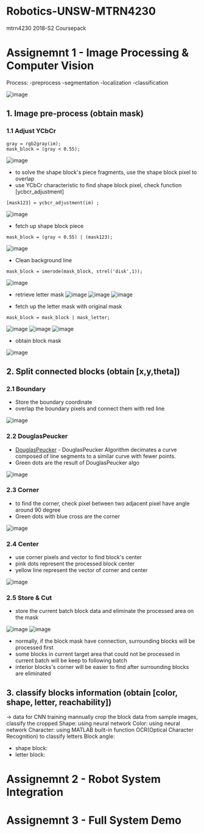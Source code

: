 # Robotics-UNSW-MTRN4230
mtrn4230 2018-S2 Coursepack

# Assignemnt 1 - Image Processing & Computer Vision

Process: 
  -preprocess
    -segmentation
    -localization
      -classification
  

![image](https://github.com/PoHengChen/Robotics-UNSW-MTRN4230/blob/master/IMG_038.jpg)
## 1. Image pre-process (obtain mask)
  ### 1.1 Adjust YCbCr
  ```
  gray = rgb2gray(im);
  mask_block = (gray < 0.55);
  ```
  ![image](https://github.com/PoHengChen/Robotics-UNSW-MTRN4230/blob/master/31.jpg)
  
  * to solve the shape block's piece fragments, use the shape block pixel to overlap 
  * use YCbCr characteristic to find shape block pixel, check function [ycbcr_adjustment]
  ```
  [mask123] = ycbcr_adjustment(im) ;
  ```
  ![image](https://github.com/PoHengChen/Robotics-UNSW-MTRN4230/blob/master/32.jpg)
  
  * fetch up shape block piece
  ```
  mask_block = (gray < 0.55) | (mask123); 
  ```
  ![image](https://github.com/PoHengChen/Robotics-UNSW-MTRN4230/blob/master/33.jpg)
  
  * Clean background line
  ```
  mask_block = imerode(mask_block, strel('disk',1));
  ```
  

  ![image](https://github.com/PoHengChen/Robotics-UNSW-MTRN4230/blob/master/34.jpg)
  * retrieve letter mask
  ![image](https://github.com/PoHengChen/Robotics-UNSW-MTRN4230/blob/master/35.jpg)
  ![image](https://github.com/PoHengChen/Robotics-UNSW-MTRN4230/blob/master/36.jpg)
  ![image](https://github.com/PoHengChen/Robotics-UNSW-MTRN4230/blob/master/37.jpg)
  
  * fetch up the letter mask with original mask
  ```
  mask_block = mask_block | mask_letter; 
  ```
  ![image](https://github.com/PoHengChen/Robotics-UNSW-MTRN4230/blob/master/38.jpg)
  ![image](https://github.com/PoHengChen/Robotics-UNSW-MTRN4230/blob/master/39.jpg)
  ![image](https://github.com/PoHengChen/Robotics-UNSW-MTRN4230/blob/master/40.jpg)
  * obtain block mask
  
  ![image](https://github.com/PoHengChen/Robotics-UNSW-MTRN4230/blob/master/bw.jpg)
## 2. Split connected blocks (obtain [x,y,theta])

  ### 2.1 Boundary
  * Store the boundary coordinate
  * overlap the boundary pixels and connect them with red line
  
  ![image](https://github.com/PoHengChen/Robotics-UNSW-MTRN4230/blob/master/123.jpg)
  ### 2.2 DouglasPeucker
  * [DouglasPeucker](https://au.mathworks.com/matlabcentral/fileexchange/61046-douglas-peucker-algorithm) - DouglasPeucker Algorithm  decimates a curve composed of line segments to a similar curve with fewer points.
  * Green dots are the result of DouglasPeucker algo
  
  ![image](https://github.com/PoHengChen/Robotics-UNSW-MTRN4230/blob/master/DP.jpg)
  ### 2.3 Corner
  * to find the corner, check pixel between two adjacent pixel have angle around 90 degree
  * Green dots with blue cross are the corner
  
  ![image](https://github.com/PoHengChen/Robotics-UNSW-MTRN4230/blob/master/Corner.jpg)
  ### 2.4 Center
  * use corner pixels and vector to find block's center
  * pink dots represent the processed block center
  * yellow line represent the vector of corner and center
  
  ![image](https://github.com/PoHengChen/Robotics-UNSW-MTRN4230/blob/master/Store%26Cut.jpg)
  ### 2.5 Store & Cut
  * store the current batch block data and eliminate the processed area on the mask
  
  ![image](https://github.com/PoHengChen/Robotics-UNSW-MTRN4230/blob/master/current%20target.jpg)
  ![image](https://github.com/PoHengChen/Robotics-UNSW-MTRN4230/blob/master/residual%20area.jpg)
  
  * normally, if the block mask have connection, surrounding blocks will be processed first
  * some blocks in current target area that could not be processed in current batch will be keep to following batch
  * interior blocks's corner will be easier to find after surrounding blocks are eliminated
## 3. classify blocks information (obtain [color, shape, letter, reachability])


-> data for CNN training
mannually crop the block data from sample images, classify the cropped
Shape: using neural network
Color: using neural network
Character: using MATLAB built-in function OCR(Optical Character Recognition) to classify letters
Block angle:
  -  shape block:
  - letter block:

# Assignemnt 2 - Robot System Integration

# Assignemnt 3 - Full System Demo
